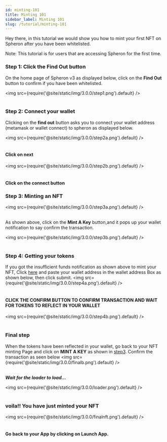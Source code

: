 ```yaml
---
id: minting-101
title: Minting 101
sidebar_label: Minting 101
slug: /tutorial/minting-101
---
```


Hey there, in this tutorial we would show you how to mint your first  NFT on Spheron after you have been whitelisted.

Note: This tutorial is for users that are accessing Spheron for the first time.


### Step 1: Click the Find Out button
On the home page of Spheron v3 as displayed below, click on the **Find Out** button to confirm if you have been whitelisted.

<img src={require('@site/static/img/3.0.0/step1.png').default} /> <br/><br/>

### Step 2: Connect your wallet
Clicking on the **find out** button asks you to connect your wallet address (metamask or wallet connect) to spheron as displayed below.

<img src={require('@site/static/img/3.0.0/step2a.png').default} /> <br/><br/>

#### **Click on next**

<img src={require('@site/static/img/3.0.0/step2b.png').default} /> <br/><br/>

#### **Click on the connect button**

### Step 3: Minting an NFT

<img src={require('@site/static/img/3.0.0/step3a.png').default} /> <br/><br/>

As shown above, click on the **Mint A Key** button,and it pops up your wallet notification to say confirm the transaction.

<img src={require('@site/static/img/3.0.0/step3b.png').default} /> <br/><br/>

### Step 4: Getting your tokens
If you got the insufficient funds notification as shown above to mint your NFT, Click [here](https://faucet.polygon.technology/) and paste your wallet address in the wallet address Box as shown below, then click submit.
<img src={require('@site/static/img/3.0.0/step4a.png').default} /> <br/><br/>

#### CLICK THE CONFIRM BUTTON TO CONFIRM TRANSACTION AND WAIT FOR TOKENS TO REFLECT IN YOUR WALLET
<img src={require('@site/static/img/3.0.0/step4b.png').default} /> <br/><br/>

### Final step
When the tokens have been reflected  in your wallet, go back to your NFT minting Page and click on **MINT A KEY** as shown in [step3](#step-3-minting-an-nft). Confirm the transaction as seen below
<img src={require('@site/static/img/3.0.0/finalb.png').default} /> <br/><br/>

***Wait for the loader to load...***

<img src={require('@site/static/img/3.0.0/loader.png').default} /> <br/><br/>

### voila!! You have just minted your NFT

<img src={require('@site/static/img/3.0.0/finalnft.png').default} /> <br/><br/>

#### Go back to your App by clicking on Launch App.
